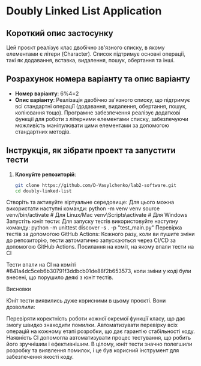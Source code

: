 # Doubly Linked List Application

## Короткий опис застосунку
Цей проєкт реалізує клас двобічно зв'язного списку, в якому елементами є літери (Character). Список підтримує основні операції, такі як додавання, вставка, видалення, пошук, обертання та інші.

## Розрахунок номера варіанту та опис варіанту
- **Номер варіанту**: 6%4=2
- **Опис варіанту**: Реалізація двобічно зв'язного списку, що підтримує всі стандартні операції (додавання, видалення, обертання, пошук, копіювання тощо). Програмне забезпечення реалізує додаткові функції для роботи з літерними елементами списку, забезпечуючи можливість маніпулювати цими елементами за допомогою стандартних методів.

## Інструкція, як зібрати проект та запустити тести

1. **Клонуйте репозиторій**:
   ```bash
   git clone https://github.com/D-Vasylchenko/lab2-software.git
   cd doubly-linked-list
Створіть та активуйте віртуальне середовище:
Для цього можна використати наступні команди:
python -m venv venv
source venv/bin/activate  # Для Linux/Mac
venv\Scripts\activate     # Для Windows
Запустіть юніт тести:
Для запуску тестів використовуйте наступну команду:
python -m unittest discover -s . -p "test_main.py"
Перевірка тестів за допомогою GitHub Actions:
Кожного разу, коли ви пушите зміни до репозиторію, тести автоматично запускаються через CI/CD за допомогою GitHub Actions.
Посилання на коміт, на якому впали тести на CI

Тести впали на CI на коміті #841a4dc5ceb6b30791f3ddbcb01de88f2b653573, коли зміни у коді були внесені, що порушило деякі з юніт тестів.

Висновки

Юніт тести виявились дуже корисними в цьому проєкті. Вони дозволили:

Перевіряти коректність роботи кожної окремої функції класу, що дає змогу швидко знаходити помилки.
Автоматизувати перевірку всіх операцій на кожному етапі розробки, що дає гарантію стабільності коду.
Наявність CI допомогла автоматизувати процес тестування, що робить його зручнішим і ефективнішим.
В цілому, юніт тести значно полегшили розробку та виявлення помилок, і це був корисний інструмент для забезпечення якості коду.
